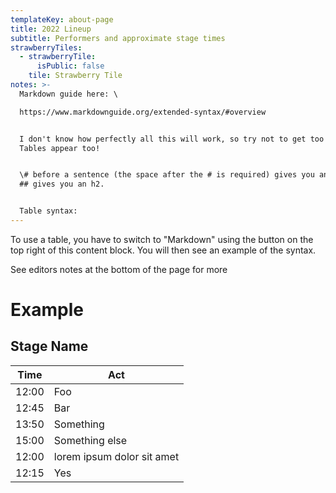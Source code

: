 ```yaml
---
templateKey: about-page
title: 2022 Lineup
subtitle: Performers and approximate stage times
strawberryTiles:
  - strawberryTile:
      isPublic: false
    tile: Strawberry Tile
notes: >-
  Markdown guide here: \

  https://www.markdownguide.org/extended-syntax/#overview


  I don't know how perfectly all this will work, so try not to get too fancy.
  Tables appear too! 


  \# before a sentence (the space after the # is required) gives you an H1. To
  ## gives you an h2. 


  Table syntax:
---
```

To use a table, you have to switch to "Markdown" using the button on the top right of this content block. You will then see an example of the syntax. 

See editors notes at the bottom of the page for more

# Example


## Stage Name

| Time | Act |
| --------- | ----------- |
|12:00 | Foo |
|12:45 | Bar |
|13:50 | Something |
|15:00 | Something else |
|12:00 | lorem ipsum dolor sit amet|
|12:15 | Yes |
